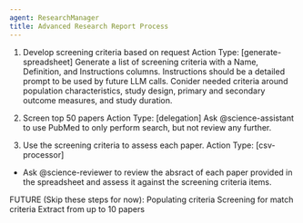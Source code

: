 ```yaml
---
agent: ResearchManager
title: Advanced Research Report Process
---
```


1. Develop screening criteria based on request
  Action Type: [generate-spreadsheet]
  Generate a list of screening criteria with a Name, Definition, and Instructions columns. Instructions should be a detailed prompt to be used by future LLM calls. Conider needed criteria around population characteristics, study design, primary and secondary outcome measures, and study duration.

2. Screen top 50 papers
  Action Type: [delegation]
  Ask @science-assistant to use PubMed to only perform search, but not review any further.

3. Use the screening criteria to assess each paper.
  Action Type: [csv-processor]
- Ask @science-reviewer to review the absract of each paper provided in the spreadsheet and assess it against the screening criteria items.

FUTURE (Skip these steps for now):
Populating criteria
Screening for match criteria 
Extract from up to 10 papers




